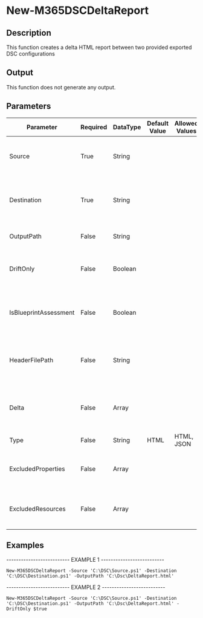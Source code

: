 ﻿# New-M365DSCDeltaReport

## Description

This function creates a delta HTML report between two provided exported
DSC configurations

## Output

This function does not generate any output.

## Parameters

| Parameter | Required | DataType | Default Value | Allowed Values | Description |
| --- | --- | --- | --- | --- | --- |
| Source | True | String |  |  | The source DSC configuration to compare from. |
| Destination | True | String |  |  | The destination DSC configuration to compare with. |
| OutputPath | False | String |  |  | The output path of the delta report. |
| DriftOnly | False | Boolean |  |  | Specifies that only difference should be in the report. |
| IsBlueprintAssessment | False | Boolean |  |  | Specifies that the report is a comparison with a Blueprint. |
| HeaderFilePath | False | String |  |  | Specifies that file that contains a custom header for the report. |
| Delta | False | Array |  |  | An array with difference, already compiled from another source. |
| Type | False | String | HTML | HTML, JSON |  |
| ExcludedProperties | False | Array |  |  | Array that contains the list of parameters to exclude. |
| ExcludedResources | False | Array |  |  | Array that contains the list of resources to exclude. |

## Examples

-------------------------- EXAMPLE 1 --------------------------

`New-M365DSCDeltaReport -Source 'C:\DSC\Source.ps1' -Destination 'C:\DSC\Destination.ps1' -OutputPath 'C:\Dsc\DeltaReport.html'`

-------------------------- EXAMPLE 2 --------------------------

`New-M365DSCDeltaReport -Source 'C:\DSC\Source.ps1' -Destination 'C:\DSC\Destination.ps1' -OutputPath 'C:\Dsc\DeltaReport.html' -DriftOnly $true`


